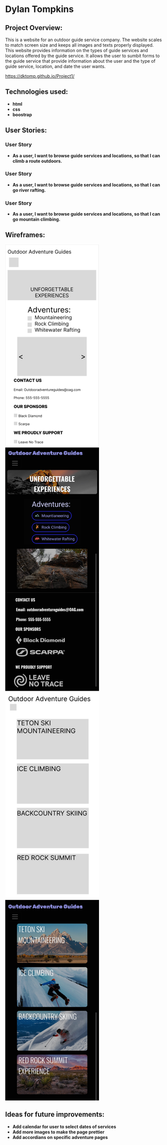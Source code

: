 # Dylan Tompkins

## Project Overview: 
This is a website for an outdoor guide service company. The website scales to match screen size and keeps all images and texts properly displayed. This website provides information on the types of guide services and locations offered by the guide service. It allows the user to sumbit forms to the guide service that provide information about the user and the type of guide service, location, and date the user wants.

https://dktomp.github.io/Project1/

## Technologies used: 
- **html**
- **css**
- **boostrap**

## User Stories:
### User Story 
- **As a user, I want to browse guide services and locations, so that I can climb a route outdoors.**
### User Story 
- **As a user, I want to browse guide services and locations, so that I can go river rafting.**
### User Story 
- **As a user, I want to browse guide services and locations, so that I can go mountain climbing.**

## Wireframes:
<img src="./Images/index-mobile.png" style="width:300px"/>
<img src="./Images/index-preview.jpg" style="width:300px"/><br>
<img src="./Images/mountaineering-mobile.jpg" style="width:300px"/>
<img src="./Images/mountaineering-preview.jpg" style="width:300px"/>


## Ideas for future improvements:
- **Add calendar for user to select dates of services**
- **Add more images to make the page prettier**
- **Add accordians on specific adventure pages**